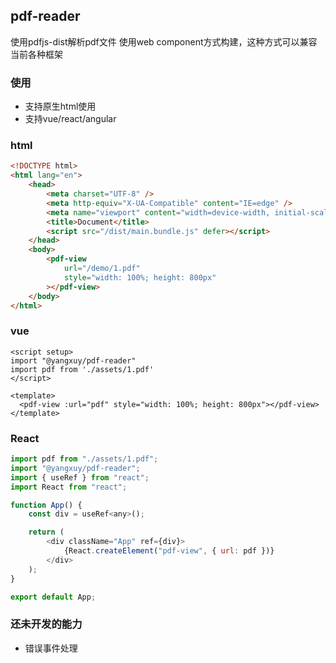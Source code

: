 ## pdf-reader
使用pdfjs-dist解析pdf文件
使用web component方式构建，这种方式可以兼容当前各种框架

### 使用
- 支持原生html使用
- 支持vue/react/angular 

### html
```html
<!DOCTYPE html>
<html lang="en">
    <head>
        <meta charset="UTF-8" />
        <meta http-equiv="X-UA-Compatible" content="IE=edge" />
        <meta name="viewport" content="width=device-width, initial-scale=1.0" />
        <title>Document</title>
        <script src="/dist/main.bundle.js" defer></script>
    </head>
    <body>
        <pdf-view
            url="/demo/1.pdf"
            style="width: 100%; height: 800px"
        ></pdf-view>
    </body>
</html>
```

### vue
```vue
<script setup>
import "@yangxuy/pdf-reader"
import pdf from './assets/1.pdf'
</script>

<template>
  <pdf-view :url="pdf" style="width: 100%; height: 800px"></pdf-view>
</template>
```

### React
```js
import pdf from "./assets/1.pdf";
import "@yangxuy/pdf-reader";
import { useRef } from "react";
import React from "react";

function App() {
    const div = useRef<any>();

    return (
        <div className="App" ref={div}>
            {React.createElement("pdf-view", { url: pdf })}
        </div>
    );
}

export default App;
```

### 还未开发的能力
- 错误事件处理
